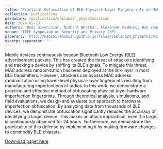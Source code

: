 ```yaml
---
title: "Practical Obfuscation of BLE Physical-Layer Fingerprints on Mobile Devices"
collection: publications
permalink: /publication/oakland24_phyobfuscation
date: 2024-05-20
authors: 'Hadi Givehchian, Nishant Bhaskar, Alexander Redding, Han Zhao, Aaron Schulman, and Dinesh Bharadia'
venue: 'IEEE Symposium on Security and Privacy (SP)'
paperurl: 'http://HadiGivehchian.github.io/files/oakland24_phyobfuscation.pdf'
excerpt_separator: ""
---
```

Mobile devices continuously beacon Bluetooth Low Energy (BLE) advertisement packets. This has created the threat of attackers identifying and tracking a device by sniffing its BLE signals. To mitigate this threat, MAC address randomization has been deployed at the link-layer in most BLE transmitters. However, attackers can bypass MAC address randomization using lower-level physical-layer fingerprints resulting from manufacturing imperfections of radios. In this work, we demonstrate a practical and effective method of obfuscating physical-layer hardware imperfection fingerprints. Through theoretical analysis, simulations, and field evaluations, we design and evaluate our approach to hardware imperfection obfuscation. By analyzing data from thousands of BLE devices, we demonstrate obfuscation significantly reduces the accuracy of identifying a target device. This makes an attack impractical, even if a target is continuously observed for 24 hours. Furthermore, we demonstrate the practicality of this defense by implementing it by making firmware changes to commodity BLE chipsets.

[Download paper here](http://HadiGivehchian.github.io/files/oakland24_phyobfuscation.pdf)
